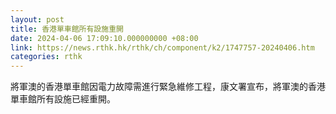 ```yaml
---
layout: post
title: 香港單車館所有設施重開
date: 2024-04-06 17:09:10.000000000 +08:00
link: https://news.rthk.hk/rthk/ch/component/k2/1747757-20240406.htm
categories: rthk
---
```


將軍澳的香港單車館因電力故障需進行緊急維修工程，​康文署宣布，將軍澳的香港單車館所有設施已經重開。
